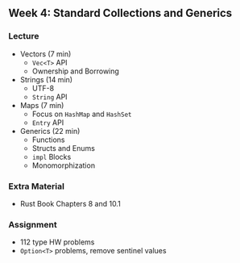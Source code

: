 ## Week 4: Standard Collections and Generics

### Lecture
- Vectors (7 min)
    - `Vec<T>` API
    - Ownership and Borrowing
- Strings (14 min)
    - UTF-8
    - `String` API
- Maps (7 min)
    - Focus on `HashMap` and `HashSet`
    - `Entry` API
- Generics (22 min)
    - Functions
    - Structs and Enums
    - `impl` Blocks
    - Monomorphization

### Extra Material
- Rust Book Chapters 8 and 10.1

### Assignment
- 112 type HW problems
- `Option<T>` problems, remove sentinel values